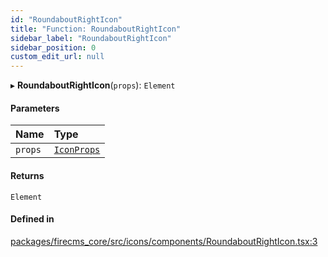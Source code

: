 ```yaml
---
id: "RoundaboutRightIcon"
title: "Function: RoundaboutRightIcon"
sidebar_label: "RoundaboutRightIcon"
sidebar_position: 0
custom_edit_url: null
---
```


▸ **RoundaboutRightIcon**(`props`): `Element`

#### Parameters

| Name | Type |
| :------ | :------ |
| `props` | [`IconProps`](../types/IconProps.md) |

#### Returns

`Element`

#### Defined in

[packages/firecms_core/src/icons/components/RoundaboutRightIcon.tsx:3](https://github.com/FireCMSco/firecms/blob/d45f3739/packages/firecms_core/src/icons/components/RoundaboutRightIcon.tsx#L3)
